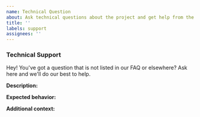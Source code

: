 ```yaml
---
name: Technical Question
about: Ask technical questions about the project and get help from the community
title: ''
labels: support
assignees: ''
---
```


### Technical Support
Hey! You've got a question that is not listed in our FAQ or elsewhere? Ask here and we'll do our best to help.

**Description:**
<!--
What is the context of your question?
What problem are you facing?
Include any relevant code snippets or error messages.

Before submitting a new issue, please check the existing issues, documentation, and other resources to see if your question has already been answered or if someone else is experiencing the same problem.
You can search for existing issues and find documentation in the repository's "Issues" tab, "README" file, or "docs" folder.
--> 

**Expected behavior:**
<!--What do you expect to happen as a result of your question being answered?-->

**Additional context:**
<!--Include any additional context that may be relevant to your question, such as your operating system or runtime environment.-->

